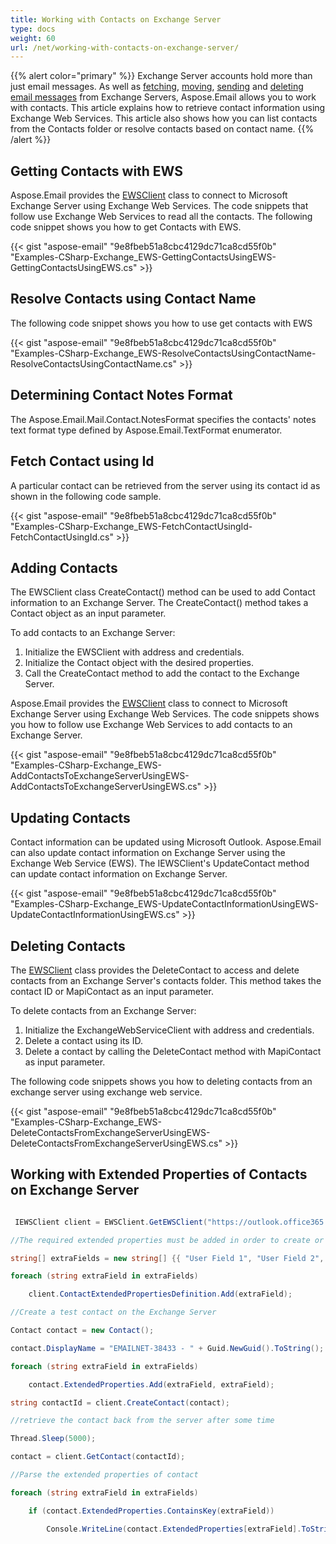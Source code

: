 ```yaml
---
title: Working with Contacts on Exchange Server
type: docs
weight: 60
url: /net/working-with-contacts-on-exchange-server/
---
```



{{% alert color="primary" %}} Exchange Server accounts hold more than just email messages. As well as [fetching](/email/net/working-with-exchange-mailbox-and-messages/#fetch-messages-from-an-exchange-server-mailbox), [moving](/email/net/working-with-exchange-mailbox-and-messages/#moving-messages), [sending](/email/net/working-with-exchange-mailbox-and-messages/#sending-email-messages) and [deleting email messages](/email/net/working-with-exchange-mailbox-and-messages/#deleting-messages) from Exchange Servers, Aspose.Email allows you to work with contacts. This article explains how to retrieve contact information using Exchange Web Services. This article also shows how you can list contacts from the Contacts folder or resolve contacts based on contact name. {{% /alert %}} 
## **Getting Contacts with EWS**
Aspose.Email provides the [EWSClient](https://apireference.aspose.com/net/email/aspose.email.clients.exchange.webservice/ewsclient) class to connect to Microsoft Exchange Server using Exchange Web Services. The code snippets that follow use Exchange Web Services to read all the contacts. The following code snippet shows you how to get Contacts with EWS.



{{< gist "aspose-email" "9e8fbeb51a8cbc4129dc71ca8cd55f0b" "Examples-CSharp-Exchange_EWS-GettingContactsUsingEWS-GettingContactsUsingEWS.cs" >}}
## **Resolve Contacts using Contact Name**
The following code snippet shows you how to use get contacts with EWS



{{< gist "aspose-email" "9e8fbeb51a8cbc4129dc71ca8cd55f0b" "Examples-CSharp-Exchange_EWS-ResolveContactsUsingContactName-ResolveContactsUsingContactName.cs" >}}
## **Determining Contact Notes Format**
The Aspose.Email.Mail.Contact.NotesFormat specifies the contacts' notes text format type defined by Aspose.Email.TextFormat enumerator.
## **Fetch Contact using Id**
A particular contact can be retrieved from the server using its contact id as shown in the following code sample.



{{< gist "aspose-email" "9e8fbeb51a8cbc4129dc71ca8cd55f0b" "Examples-CSharp-Exchange_EWS-FetchContactUsingId-FetchContactUsingId.cs" >}}
## **Adding Contacts**
The EWSClient class CreateContact() method can be used to add Contact information to an Exchange Server. The CreateContact() method takes a Contact object as an input parameter.

To add contacts to an Exchange Server:

1. Initialize the EWSClient with address and credentials.
1. Initialize the Contact object with the desired properties.
1. Call the CreateContact method to add the contact to the Exchange Server.

Aspose.Email provides the [EWSClient](https://apireference.aspose.com/net/email/aspose.email.clients.exchange.webservice/ewsclient) class to connect to Microsoft Exchange Server using Exchange Web Services. The code snippets shows you how to follow use Exchange Web Services to add contacts to an Exchange Server.



{{< gist "aspose-email" "9e8fbeb51a8cbc4129dc71ca8cd55f0b" "Examples-CSharp-Exchange_EWS-AddContactsToExchangeServerUsingEWS-AddContactsToExchangeServerUsingEWS.cs" >}}
## **Updating Contacts**
Contact information can be updated using Microsoft Outlook. Aspose.Email can also update contact information on Exchange Server using the Exchange Web Service (EWS). The IEWSClient's UpdateContact method can update contact information on Exchange Server.



{{< gist "aspose-email" "9e8fbeb51a8cbc4129dc71ca8cd55f0b" "Examples-CSharp-Exchange_EWS-UpdateContactInformationUsingEWS-UpdateContactInformationUsingEWS.cs" >}}
## **Deleting Contacts**
The [EWSClient](https://apireference.aspose.com/net/email/aspose.email.clients.exchange.webservice/ewsclient) class provides the DeleteContact to access and delete contacts from an Exchange Server's contacts folder. This method takes the contact ID or MapiContact as an input parameter.

To delete contacts from an Exchange Server:

1. Initialize the ExchangeWebServiceClient with address and credentials.
1. Delete a contact using its ID.
1. Delete a contact by calling the DeleteContact method with MapiContact as input parameter.

The following code snippets shows you how to deleting contacts from an exchange server using exchange web service.



{{< gist "aspose-email" "9e8fbeb51a8cbc4129dc71ca8cd55f0b" "Examples-CSharp-Exchange_EWS-DeleteContactsFromExchangeServerUsingEWS-DeleteContactsFromExchangeServerUsingEWS.cs" >}}
## **Working with Extended Properties of Contacts on Exchange Server**


``` cs

 IEWSClient client = EWSClient.GetEWSClient("https://outlook.office365.com/ews/exchange.asmx", "testUser", "pwd", "domain");

//The required extended properties must be added in order to create or read them from the Exchange Server

string[] extraFields = new string[] {{ "User Field 1", "User Field 2", "User Field 3", "User Field 4" }};

foreach (string extraField in extraFields)

    client.ContactExtendedPropertiesDefinition.Add(extraField);

//Create a test contact on the Exchange Server

Contact contact = new Contact();

contact.DisplayName = "EMAILNET-38433 - " + Guid.NewGuid().ToString();

foreach (string extraField in extraFields)

    contact.ExtendedProperties.Add(extraField, extraField);

string contactId = client.CreateContact(contact);

//retrieve the contact back from the server after some time

Thread.Sleep(5000);

contact = client.GetContact(contactId);

//Parse the extended properties of contact

foreach (string extraField in extraFields)

    if (contact.ExtendedProperties.ContainsKey(extraField))

        Console.WriteLine(contact.ExtendedProperties[extraField].ToString());

```
